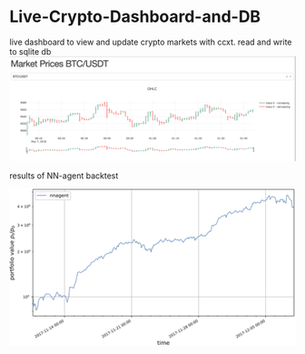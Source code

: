 # Live-Crypto-Dashboard-and-DB
live dashboard to view and update crypto markets with ccxt. read and write to sqlite db
![ScreenShot](/ScreenShot.png)

results of NN-agent backtest

![ScreenShot](/result.png)
